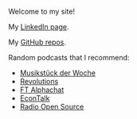 Welcome to my site!

My [LinkedIn page](https://www.linkedin.com/in/lijikun).

My [GitHub repos](https://github.com/lijikun?tab=repositories).


Random podcasts that I recommend:

  * [Musikstück der Woche](https://www.swr.de/swr2/musik/musikstueck/swr2-musikstueck-der-woche/-/id=2937886/did=10489542/nid=2937886/1kldwug/index.html)
  * [Revolutions](https://www.revolutionspodcast.com/)
  * [FT Alphachat](https://ftalphaville.ft.com/series/Alphachat)
  * [EconTalk](http://www.econtalk.org/)
  * [Radio Open Source](http://radioopensource.org/)
